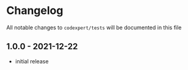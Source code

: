 # Changelog

All notable changes to `codexpert/tests` will be documented in this file

## 1.0.0 - 2021-12-22

- initial release